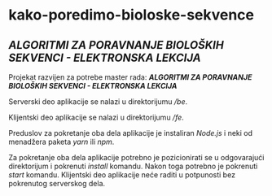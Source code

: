 # kako-poredimo-bioloske-sekvence

## _ALGORITMI ZA PORAVNANJE BIOLOŠKIH SEKVENCI - ELEKTRONSKA LEKCIJA_

Projekat razvijen za potrebe master rada: **_ALGORITMI ZA PORAVNANJE BIOLOŠKIH SEKVENCI - ELEKTRONSKA LEKCIJA_**

Serverski deo aplikacije se nalazi u direktorijumu _/be_.

Klijentski deo aplikacije se nalazi u direktorijumu _/fe_.

Preduslov za pokretanje oba dela aplikacije je instaliran _Node.js_ i neki od menadžera paketa _yarn_ ili _npm_.

Za pokretanje oba dela aplikacije potrebno je pozicionirati se u odgovarajući direktorijum i pokrenuti _install_ komandu. Nakon toga potrebno je pokrenuti _start_ komandu. Klijentski deo aplikacije neće raditi u potpunosti bez pokrenutog serverskog dela.

